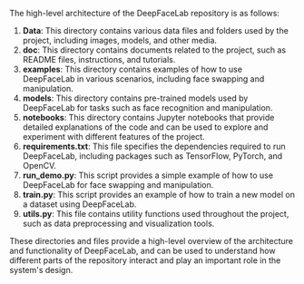 
The high-level architecture of the DeepFaceLab repository is as follows:

1. **Data**: This directory contains various data files and folders used by the project, including images, models, and other media.
2. **doc**: This directory contains documents related to the project, such as README files, instructions, and tutorials.
3. **examples**: This directory contains examples of how to use DeepFaceLab in various scenarios, including face swapping and manipulation.
4. **models**: This directory contains pre-trained models used by DeepFaceLab for tasks such as face recognition and manipulation.
5. **notebooks**: This directory contains Jupyter notebooks that provide detailed explanations of the code and can be used to explore and experiment with different features of the project.
6. **requirements.txt**: This file specifies the dependencies required to run DeepFaceLab, including packages such as TensorFlow, PyTorch, and OpenCV.
7. **run_demo.py**: This script provides a simple example of how to use DeepFaceLab for face swapping and manipulation.
8. **train.py**: This script provides an example of how to train a new model on a dataset using DeepFaceLab.
9. **utils.py**: This file contains utility functions used throughout the project, such as data preprocessing and visualization tools.

These directories and files provide a high-level overview of the architecture and functionality of DeepFaceLab, and can be used to understand how different parts of the repository interact and play an important role in the system's design.